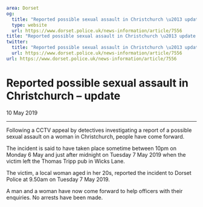 ```yaml
area: Dorset
og:
  title: "Reported possible sexual assault in Christchurch \u2013 update"
  type: website
  url: https://www.dorset.police.uk/news-information/article/7556
title: "Reported possible sexual assault in Christchurch \u2013 update |"
twitter:
  title: "Reported possible sexual assault in Christchurch \u2013 update"
  url: https://www.dorset.police.uk/news-information/article/7556
url: https://www.dorset.police.uk/news-information/article/7556
```

# Reported possible sexual assault in Christchurch – update

10 May 2019

* * *

Following a CCTV appeal by detectives investigating a report of a possible sexual assault on a woman in Christchurch, people have come forward.

The incident is said to have taken place sometime between 10pm on Monday 6 May and just after midnight on Tuesday 7 May 2019 when the victim left the Thomas Tripp pub in Wicks Lane.

The victim, a local woman aged in her 20s, reported the incident to Dorset Police at 9.50am on Tuesday 7 May 2019.

A man and a woman have now come forward to help officers with their enquiries. No arrests have been made.
